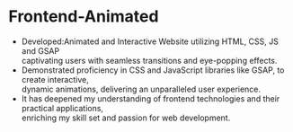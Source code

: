 # Frontend-Animated
- Developed:Animated and Interactive Website utilizing HTML, CSS, JS and GSAP <br>
  captivating  users with seamless transitions and eye-popping effects.<br>
- Demonstrated proficiency in CSS and JavaScript libraries like GSAP, to create interactive, <br>
  dynamic animations, delivering an unparalleled user experience.<br>
- It has deepened my understanding of frontend technologies and their practical applications,<br>
  enriching my skill set and passion for web development.<br>


